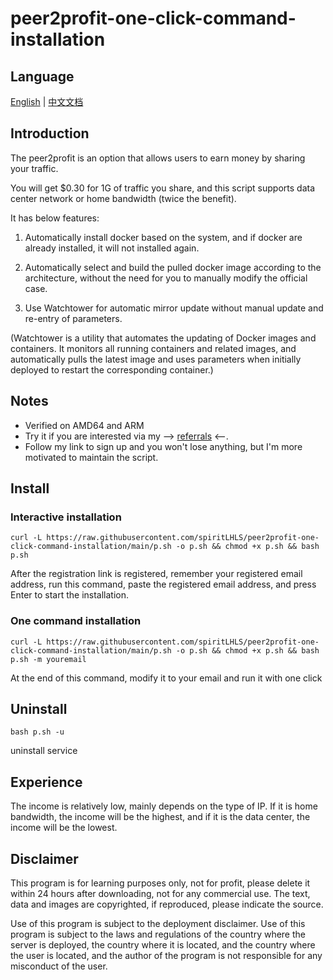 # peer2profit-one-click-command-installation

## Language

[English](README.md) | [中文文档](README_zh.md)

## **Introduction**

The peer2profit is an option that allows users to earn money by sharing your traffic.

You will get $0.30 for 1G of traffic you share, and this script supports data center network or home bandwidth (twice the benefit).

It has below features:

1. Automatically install docker based on the system, and if docker are already installed, it will not installed again.

2. Automatically select and build the pulled docker image according to the architecture, without the need for you to manually modify the official case.

3. Use Watchtower for automatic mirror update without manual update and re-entry of parameters.

(Watchtower is a utility that automates the updating of Docker images and containers. It monitors all running containers and related images, and automatically pulls the latest image and uses parameters when initially deployed to restart the corresponding container.)

## Notes

- Verified on AMD64 and ARM
- Try it if you are interested via my --> [referrals](https://t.me/peer2profit_app_bot?start=164225539661e2d42426a2f) <--.
- Follow my link to sign up and you won't lose anything, but I'm more motivated to maintain the script.

## Install

### Interactive installation

```shell
curl -L https://raw.githubusercontent.com/spiritLHLS/peer2profit-one-click-command-installation/main/p.sh -o p.sh && chmod +x p.sh && bash p.sh
```

After the registration link is registered, remember your registered email address, run this command, paste the registered email address, and press Enter to start the installation.

### One command installation

```shell
curl -L https://raw.githubusercontent.com/spiritLHLS/peer2profit-one-click-command-installation/main/p.sh -o p.sh && chmod +x p.sh && bash p.sh -m youremail
```

At the end of this command, modify it to your email and run it with one click

## Uninstall

```shell
bash p.sh -u
```

uninstall service

## Experience

The income is relatively low, mainly depends on the type of IP. If it is home bandwidth, the income will be the highest, and if it is the data center, the income will be the lowest.

## Disclaimer

This program is for learning purposes only, not for profit, please delete it within 24 hours after downloading, not for any commercial use. The text, data and images are copyrighted, if reproduced, please indicate the source.

Use of this program is subject to the deployment disclaimer. Use of this program is subject to the laws and regulations of the country where the server is deployed, the country where it is located, and the country where the user is located, and the author of the program is not responsible for any misconduct of the user.
